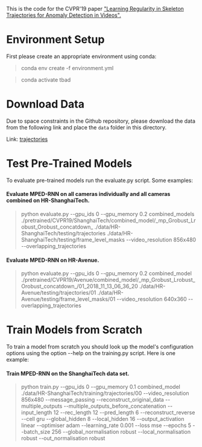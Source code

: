 This is the code for the CVPR'19 paper ["Learning Regularity in Skeleton Trajectories for Anomaly Detection in Videos".](https://openaccess.thecvf.com/content_CVPR_2019/html/Morais_Learning_Regularity_in_Skeleton_Trajectories_for_Anomaly_Detection_in_Videos_CVPR_2019_paper.html)

# Environment Setup
First please create an appropriate environment using conda: 

> conda env create -f environment.yml

> conda activate tbad

# Download Data
Due to space constraints in the Github repository, please download the data from the following link and place the `data` folder in this directory.

Link: [trajectories](https://bit.ly/2TWCxFY)

# Test Pre-Trained Models
To evaluate pre-trained models run the evaluate.py script.
Some examples:

#### Evaluate MPED-RNN on all cameras individually and all cameras combined on HR-ShanghaiTech.
> python evaluate.py --gpu_ids 0 --gpu_memory 0.2 combined_models ./pretrained/CVPR19/ShanghaiTech/combined_model/\_mp_Grobust_Lrobust_Orobust_concatdown\_
 ./data/HR-ShanghaiTech/testing/trajectories ./data/HR-ShanghaiTech/testing/frame_level_masks --video_resolution 856x480 --overlapping_trajectories

#### Evaluate MPED-RNN on HR-Avenue.
> python evaluate.py --gpu_ids 0 --gpu_memory 0.2 combined_model ./pretrained/CVPR19/Avenue/combined_model/\_mp_Grobust_Lrobust_Orobust_concatdown\_/01_2018_11_13_06_36_20 
./data/HR-Avenue/testing/trajectories/01 ./data/HR-Avenue/testing/frame_level_masks/01 --video_resolution 640x360 --overlapping_trajectories

# Train Models from Scratch
To train a model from scratch you should look up the model's configuration options using the option --help on the training.py script. Here is one example:

#### Train MPED-RNN on the ShanghaiTech data set.
> python train.py --gpu_ids 0 --gpu_memory 0.1 combined_model ./data/HR-ShanghaiTech/training/trajectories/00 
--video_resolution 856x480 --message_passing --reconstruct_original_data --multiple_outputs --multiple_outputs_before_concatenation --input_length 12
 --rec_length 12 --pred_length 6 --reconstruct_reverse --cell gru --global_hidden 8 --local_hidden 16 --output_activation linear 
 --optimiser adam --learning_rate 0.001 --loss mse --epochs 5 --batch_size 256 --global_normalisation robust --local_normalisation robust 
 --out_normalisation robust